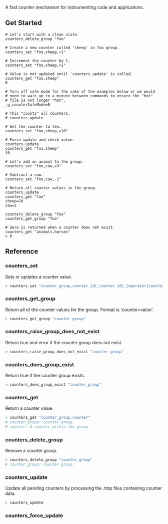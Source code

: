 A fast counter mechanism for instrumenting code and applications.

## Get Started

```
# Let's start with a clean slate.
counters_delete_group "foo"

# Create a new counter called 'sheep' in foo group.
counters_set "foo,sheep,+1"

# Increment the counter by 1.
counters_set "foo,sheep,+1"

# Value is not updated until 'counters_update' is called.
counters_get "foo,sheep"
0

# Turn off safe mode for the sake of the examples below or we would
# need to wait up to a minute between commands to ensure the "hot"
# file is not longer "hot".
_g_counterSafeMode=0

# This "counts" all counters.  
# counters_update

# Set the counter to ten.
counters_set "foo,sheep,=10"

# Force update and check value.
counters_update
counters_get "foo,sheep"
10

# Let's add an animal to the group.
counters_set "foo,cow,=3"

# Subtract a cow.
counters_set "foo,cow,-1"

# Return all counter values in the group.
counters_update
counters_get "foo"
sheep=10
cow=2

counters_delete_group "foo"
counters_get_group "foo"

# Zero is returned when a counter does not exist.
counters_get "animals,horses"
> 0
```

## Reference


### counters_set
Sets or updates a counter value.
```bash
> counters_set "counter_group,counter_id[,counter_id],[operator]counter_value"
```

### counters_get_group
Return all of the counter values for the group. Format is 'counter=value'.
```bash
> counters_get_group "counter_group"
```

### counters_raise_group_does_not_exist
Return true and error if the counter group does not exist.
```bash
> counters_raise_group_does_not_exist "counter_group"
```

### counters_does_group_exist
Return true if the counter group exists.
```bash
> counters_does_group_exist "counter_group"
```

### counters_get
Return a counter value.
```bash
> counters_get "counter_group,counter"
# counter_group: Counter group.
# counter: A counter within the group.
```

### counters_delete_group
Remove a counter group.
```bash
> counters_delete_group "counter_group"
# counter_group: Counter group.
```

### counters_update
Update all pending counters by processing the .tmp files containing counter data.
```bash
> counters_update
```

### counters_force_update

